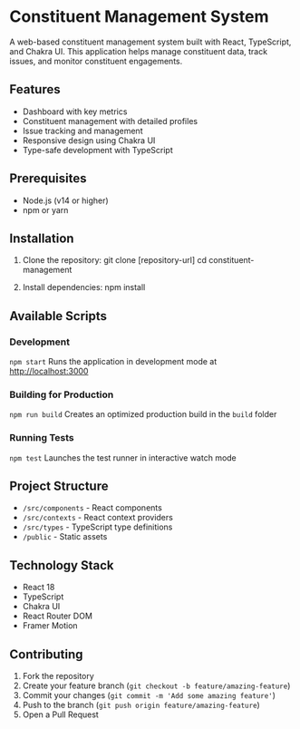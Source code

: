 # Constituent Management System

A web-based constituent management system built with React, TypeScript, and Chakra UI. This application helps manage constituent data, track issues, and monitor constituent engagements.

## Features

- Dashboard with key metrics
- Constituent management with detailed profiles
- Issue tracking and management
- Responsive design using Chakra UI
- Type-safe development with TypeScript

## Prerequisites

- Node.js (v14 or higher)
- npm or yarn

## Installation

1. Clone the repository:
   git clone [repository-url]
   cd constituent-management

2. Install dependencies:
   npm install

## Available Scripts

### Development

`npm start`
Runs the application in development mode at [http://localhost:3000](http://localhost:3000)

### Building for Production

`npm run build`
Creates an optimized production build in the `build` folder

### Running Tests

`npm test`
Launches the test runner in interactive watch mode

## Project Structure

- `/src/components` - React components
- `/src/contexts` - React context providers
- `/src/types` - TypeScript type definitions
- `/public` - Static assets

## Technology Stack

- React 18
- TypeScript
- Chakra UI
- React Router DOM
- Framer Motion

## Contributing

1. Fork the repository
2. Create your feature branch (`git checkout -b feature/amazing-feature`)
3. Commit your changes (`git commit -m 'Add some amazing feature'`)
4. Push to the branch (`git push origin feature/amazing-feature`)
5. Open a Pull Request
